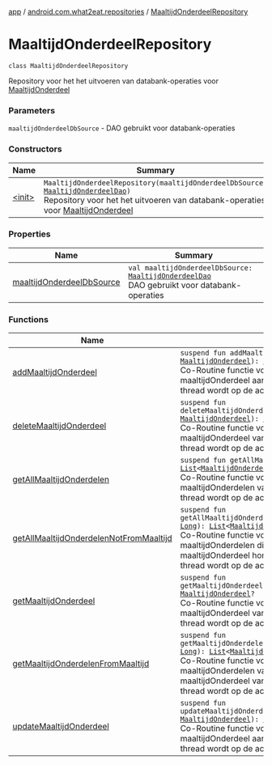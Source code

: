 [app](../../index.md) / [android.com.what2eat.repositories](../index.md) / [MaaltijdOnderdeelRepository](./index.md)

# MaaltijdOnderdeelRepository

`class MaaltijdOnderdeelRepository`

Repository voor het het uitvoeren van databank-operaties voor [MaaltijdOnderdeel](../../android.com.what2eat.model/-maaltijd-onderdeel/index.md)

### Parameters

`maaltijdOnderdeelDbSource` - DAO gebruikt voor databank-operaties

### Constructors

| Name | Summary |
|---|---|
| [&lt;init&gt;](-init-.md) | `MaaltijdOnderdeelRepository(maaltijdOnderdeelDbSource: `[`MaaltijdOnderdeelDao`](../../android.com.what2eat.database/-maaltijd-onderdeel-dao/index.md)`)`<br>Repository voor het het uitvoeren van databank-operaties voor [MaaltijdOnderdeel](../../android.com.what2eat.model/-maaltijd-onderdeel/index.md) |

### Properties

| Name | Summary |
|---|---|
| [maaltijdOnderdeelDbSource](maaltijd-onderdeel-db-source.md) | `val maaltijdOnderdeelDbSource: `[`MaaltijdOnderdeelDao`](../../android.com.what2eat.database/-maaltijd-onderdeel-dao/index.md)<br>DAO gebruikt voor databank-operaties |

### Functions

| Name | Summary |
|---|---|
| [addMaaltijdOnderdeel](add-maaltijd-onderdeel.md) | `suspend fun addMaaltijdOnderdeel(maaltijdOnderdeel: `[`MaaltijdOnderdeel`](../../android.com.what2eat.model/-maaltijd-onderdeel/index.md)`): `[`Unit`](https://kotlinlang.org/api/latest/jvm/stdlib/kotlin/-unit/index.html)<br>Co-Routine functie voor het toevoegen van een maaltijdOnderdeel aan de Room-databank. Deze thread wordt op de achtergrond uitgevoerd. |
| [deleteMaaltijdOnderdeel](delete-maaltijd-onderdeel.md) | `suspend fun deleteMaaltijdOnderdeel(maaltijdOnderdeel: `[`MaaltijdOnderdeel`](../../android.com.what2eat.model/-maaltijd-onderdeel/index.md)`): `[`Unit`](https://kotlinlang.org/api/latest/jvm/stdlib/kotlin/-unit/index.html)<br>Co-Routine functie voor het verwijderen van een maaltijdOnderdeel van de Room-databank. Deze thread wordt op de achtergrond uitgevoerd. |
| [getAllMaaltijdOnderdelen](get-all-maaltijd-onderdelen.md) | `suspend fun getAllMaaltijdOnderdelen(): `[`List`](https://kotlinlang.org/api/latest/jvm/stdlib/kotlin.collections/-list/index.html)`<`[`MaaltijdOnderdeel`](../../android.com.what2eat.model/-maaltijd-onderdeel/index.md)`>?`<br>Co-Routine functie voor het ophalen van alle  maaltijdOnderdelen van de Room-databank. Deze thread wordt op de achtergrond uitgevoerd. |
| [getAllMaaltijdOnderdelenNotFromMaaltijd](get-all-maaltijd-onderdelen-not-from-maaltijd.md) | `suspend fun getAllMaaltijdOnderdelenNotFromMaaltijd(maaltijdId: `[`Long`](https://kotlinlang.org/api/latest/jvm/stdlib/kotlin/-long/index.html)`): `[`List`](https://kotlinlang.org/api/latest/jvm/stdlib/kotlin.collections/-list/index.html)`<`[`MaaltijdOnderdeel`](../../android.com.what2eat.model/-maaltijd-onderdeel/index.md)`>?`<br>Co-Routine functie voor het ophalen van alle maaltijdOnderdelen die niet bij een gegeven maaltijdOnderdeel horen van de Room-databank. Deze thread wordt op de achtergrond uitgevoerd. |
| [getMaaltijdOnderdeel](get-maaltijd-onderdeel.md) | `suspend fun getMaaltijdOnderdeel(maaltijdOnderdeel_id: `[`Long`](https://kotlinlang.org/api/latest/jvm/stdlib/kotlin/-long/index.html)`): `[`MaaltijdOnderdeel`](../../android.com.what2eat.model/-maaltijd-onderdeel/index.md)`?`<br>Co-Routine functie voor het ophalen van een bepaalde maaltijdOnderdeel van de Room-databank. Deze thread wordt op de achtergrond uitgevoerd. |
| [getMaaltijdOnderdelenFromMaaltijd](get-maaltijd-onderdelen-from-maaltijd.md) | `suspend fun getMaaltijdOnderdelenFromMaaltijd(maaltijdId: `[`Long`](https://kotlinlang.org/api/latest/jvm/stdlib/kotlin/-long/index.html)`): `[`List`](https://kotlinlang.org/api/latest/jvm/stdlib/kotlin.collections/-list/index.html)`<`[`MaaltijdOnderdeel`](../../android.com.what2eat.model/-maaltijd-onderdeel/index.md)`>?`<br>Co-Routine functie voor het ophalen van alle maaltijdOnderdelen van een gegeven maaltijdOnderdeel van de Room-databank. Deze thread wordt op de achtergrond uitgevoerd. |
| [updateMaaltijdOnderdeel](update-maaltijd-onderdeel.md) | `suspend fun updateMaaltijdOnderdeel(maaltijdOnderdeel: `[`MaaltijdOnderdeel`](../../android.com.what2eat.model/-maaltijd-onderdeel/index.md)`): `[`Unit`](https://kotlinlang.org/api/latest/jvm/stdlib/kotlin/-unit/index.html)<br>Co-Routine functie voor het aanpassen van een maaltijdOnderdeel aan de Room-databank. Deze thread wordt op de achtergrond uitgevoerd. |
